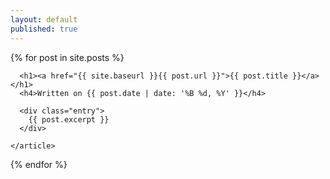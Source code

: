 ```yaml
---
layout: default
published: true
---
```


<div class="posts">
  {% for post in site.posts %}
    <article class="post">

      <h1><a href="{{ site.baseurl }}{{ post.url }}">{{ post.title }}</a></h1>
      <h4>Written on {{ post.date | date: '%B %d, %Y' }}</h4>

      <div class="entry">
        {{ post.excerpt }}
      </div>

    </article>
  {% endfor %}
</div>

